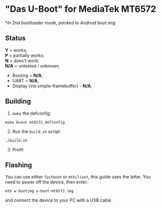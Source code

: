 # "Das U-Boot" for MediaTek MT6572
**In 2nd bootloader mode, packed to Android boot.img*

## Status
**Y** = works;\
**P** = partially works;\
**N** = does't work;\
**N/A** = untested / unknown.

* Booting = **N/A**;
* UART = **N/A**;
* Display (via simple-framebuffer) - **N/A**;

## Building
1. `make` the defconfig:
```
make O=out mt6572_defconfig
```

2. Run the `build.sh` script:
```
./build.sh
```

3. Profit

## Flashing
You can use either `fastboot` or `mtkclient`, this guide uses the latter.
You need to power off the device, then enter: 
```
mtk w bootimg u-boot-mt6572.img
``` 
and connect the device to your PC with a USB cable.
